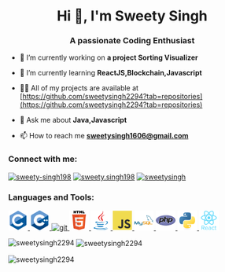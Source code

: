 <h1 align="center">Hi 👋, I'm Sweety Singh</h1>
<h3 align="center">A passionate Coding Enthusiast</h3>




- 🔭 I’m currently working on **a project Sorting Visualizer**

- 🌱 I’m currently learning **ReactJS,Blockchain,Javascript**

- 👨‍💻 All of my projects are available at [https://github.com/sweetysingh2294?tab=repositories](https://github.com/sweetysingh2294?tab=repositories)

- 💬 Ask me about **Java,Javascript**

- 📫 How to reach me **sweetysingh1606@gmail.com**

<h3 align="left">Connect with me:</h3>
<p align="left">
<a href="https://linkedin.com/in/sweety-singh198" target="blank"><img align="center" src="https://raw.githubusercontent.com/rahuldkjain/github-profile-readme-generator/master/src/images/icons/Social/linked-in-alt.svg" alt="sweety-singh198" height="30" width="40" /></a>
<a href="https://instagram.com/sweety.singh198" target="blank"><img align="center" src="https://raw.githubusercontent.com/rahuldkjain/github-profile-readme-generator/master/src/images/icons/Social/instagram.svg" alt="sweety.singh198" height="30" width="40" /></a>
<a href="https://www.leetcode.com/sweetysingh" target="blank"><img align="center" src="https://raw.githubusercontent.com/rahuldkjain/github-profile-readme-generator/master/src/images/icons/Social/leet-code.svg" alt="sweetysingh" height="30" width="40" /></a>
</p>

<h3 align="left">Languages and Tools:</h3>
<p align="left"> <a href="https://www.cprogramming.com/" target="_blank" rel="noreferrer"> <img src="https://raw.githubusercontent.com/devicons/devicon/master/icons/c/c-original.svg" alt="c" width="40" height="40"/> </a> <a href="https://www.w3schools.com/cpp/" target="_blank" rel="noreferrer"> <img src="https://raw.githubusercontent.com/devicons/devicon/master/icons/cplusplus/cplusplus-original.svg" alt="cplusplus" width="40" height="40"/> </a> <a href="https://git-scm.com/" target="_blank" rel="noreferrer"> <img src="https://www.vectorlogo.zone/logos/git-scm/git-scm-icon.svg" alt="git" width="40" height="40"/> </a> <a href="https://www.w3.org/html/" target="_blank" rel="noreferrer"> <img src="https://raw.githubusercontent.com/devicons/devicon/master/icons/html5/html5-original-wordmark.svg" alt="html5" width="40" height="40"/> </a> <a href="https://www.java.com" target="_blank" rel="noreferrer"> <img src="https://raw.githubusercontent.com/devicons/devicon/master/icons/java/java-original.svg" alt="java" width="40" height="40"/> </a> <a href="https://developer.mozilla.org/en-US/docs/Web/JavaScript" target="_blank" rel="noreferrer"> <img src="https://raw.githubusercontent.com/devicons/devicon/master/icons/javascript/javascript-original.svg" alt="javascript" width="40" height="40"/> </a> <a href="https://www.mysql.com/" target="_blank" rel="noreferrer"> <img src="https://raw.githubusercontent.com/devicons/devicon/master/icons/mysql/mysql-original-wordmark.svg" alt="mysql" width="40" height="40"/> </a> <a href="https://www.php.net" target="_blank" rel="noreferrer"> <img src="https://raw.githubusercontent.com/devicons/devicon/master/icons/php/php-original.svg" alt="php" width="40" height="40"/> </a> <a href="https://www.python.org" target="_blank" rel="noreferrer"> <img src="https://raw.githubusercontent.com/devicons/devicon/master/icons/python/python-original.svg" alt="python" width="40" height="40"/> </a> <a href="https://reactjs.org/" target="_blank" rel="noreferrer"> <img src="https://raw.githubusercontent.com/devicons/devicon/master/icons/react/react-original-wordmark.svg" alt="react" width="40" height="40"/> </a> </p>

<p><img align="left" src="https://github-readme-stats.vercel.app/api/top-langs?username=sweetysingh2294&show_icons=true&locale=en&layout=compact" alt="sweetysingh2294" /></p>

<p>&nbsp;<img align="center" src="https://github-readme-stats.vercel.app/api?username=sweetysingh2294&show_icons=true&locale=en" alt="sweetysingh2294" /></p>

<p><img align="center" src="https://github-readme-streak-stats.herokuapp.com/?user=sweetysingh2294&" alt="sweetysingh2294" /></p>
